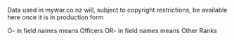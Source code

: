 Data used in mywar.co.nz will, subject to copyright restrictions, be available here once it is in production form

O- in field names means Officers
OR- in field names means Other Ranks
